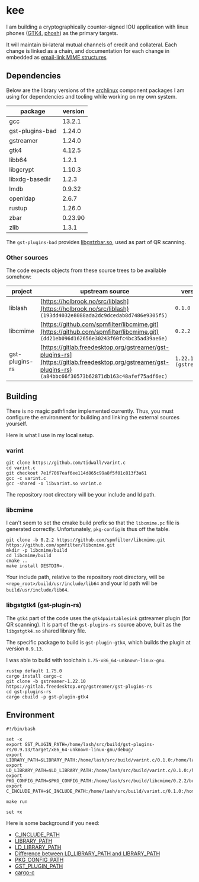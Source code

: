 # kee

I am building a cryptographically counter-signed IOU application with linux phones ([GTK4](https://www.gtk.org/), [phosh](https://phosh.mobi/)) as the primary targets.

It will maintain bi-lateral mutual channels of credit and collateral. Each change is linked as a chain, and documentation for each change in embedded as [email-link MIME structures](https://datatracker.ietf.org/doc/html/rfc2049)


## Dependencies

Below are the library versions of the [archlinux](https://archlinux.org/) component packages I am using for dependencies and tooling while working on my own system.

| package | version |
|---|---|
| gcc | 13.2.1 |
| gst-plugins-bad  | 1.24.0 |
| gstreamer | 1.24.0 |
| gtk4 | 4.12.5 |
| libb64 | 1.2.1 |
| libgcrypt | 1.10.3 |
| libxdg-basedir | 1.2.3 |
| lmdb | 0.9.32 |
| openldap | 2.6.7 |
| rustup | 1.26.0 |
| zbar | 0.23.90 |
| zlib | 1.3.1 |

The `gst-plugins-bad` provides [libgstzbar.so](https://gstreamer.freedesktop.org/documentation/zbar/index.html?gi-language=c#zbar-page), used as part of QR scanning.


### Other sources

The code expects objects from these source trees to be available somehow:

|project | upstream source | version | tar.gz sha256 |
|---|---|---|---|
| liblash | [https://holbrook.no/src/liblash](https://holbrook.no/src/liblash) `(193dd4032e8088ada2dc9dcedab8d7486e9305f5)` | `0.1.0` | `333cdf49bb7e9f44b37e5bc9f594a01e4b3b8ecb3fcd3d9ffec3ea6dcdeaec7b` |
| libcmime | [https://github.com/spmfilter/libcmime.git](https://github.com/spmfilter/libcmime.git) `(dd21eb096d162656e30243f60fc4bc35ad39ae6e)` | `0.2.2` | `18a8d46ebec575a79212acc2dc6af7fd7bdeba3a9b85a70677ed0b7785c5c04e` |
| gst-plugins-rs | [https://gitlab.freedesktop.org/gstreamer/gst-plugins-rs](https://gitlab.freedesktop.org/gstreamer/gst-plugins-rs) `(a84bbc66f30573b62871db163c48afef75adf6ec)` | `1.22.10 (gstreamer)` | `691d5d52f59ec6322a2f6ddc1039ef47c9ac5e6328e2df1ef920629b46c659df` |


## Building

There is no magic pathfinder implemented currently. Thus, you must configure the environment for building and linking the external sources yourself.

Here is what I use in my local setup.


### varint

```
git clone https://github.com/tidwall/varint.c
cd varint.c
git checkout 7e1f7067eaf6ee114d865c99a8f5f01c813f3a61
gcc -c varint.c
gcc -shared -o libvarint.so varint.o
``` 

The repository root directory will be your include and ld path.


### libcmime

I can't seem to set the cmake build prefix so that the `libcmime.pc` file is generated correctly. Unfortunately, `pkg-config` is thus off the table.

```
git clone -b 0.2.2 https://github.com/spmfilter/libcmime.git
https://github.com/spmfilter/libcmime.git
mkdir -p libcmime/build
cd libcmime/build
cmake ..
make install DESTDIR=.
```

Your include path, relative to the repository root directory, will be `<repo_root>/build/usr/include/lib64` and your ld path will be `build/usr/include/lib64`.


### libgstgtk4 (gst-plugin-rs)

The `gtk4` part of the code uses the `gtk4paintablesink` gstreamer plugin (for QR scanning). It is part of the `gst-plugins-rs` source above, built as the `libgstgtk4.so` shared library file.

The specific package to build is `gst-plugin-gtk4`, which builds the plugin at version `0.9.13`.

I was able to build with toolchain `1.75-x86_64-unknown-linux-gnu`.

```
rustup default 1.75.0
cargo install cargo-c
git clone -b gstreamer-1.22.10 https://gitlab.freedesktop.org/gstreamer/gst-plugins-rs
cd gst-plugins-rs
cargo cbuild -p gst-plugin-gtk4
```


## Environment 

```
#!/bin/bash

set -x
export GST_PLUGIN_PATH=/home/lash/src/build/gst-plugins-rs/0.9.13/target/x86_64-unknown-linux-gnu/debug/
export LIBRARY_PATH=$LIBRARY_PATH:/home/lash/src/build/varint.c/0.1.0:/home/lash/src/build/libcmime/0.2.2/build/usr/local/lib64
export LD_LIBRARY_PATH=$LD_LIBRARY_PATH:/home/lash/src/build/varint.c/0.1.0:/home/lash/src/build/libcmime/0.2.2/build/usr/local/lib64
export PKG_CONFIG_PATH=$PKG_CONFIG_PATH:/home/lash/src/build/libcmime/0.2.2/build/usr/local/lib64/pkgconfig
export C_INCLUDE_PATH=$C_INCLUDE_PATH:/home/lash/src/build/varint.c/0.1.0:/home/lash/src/build/libcmime/0.2.2/build/usr/local/include

make run

set +x
```

Here is some background if you need:

* [C_INCLUDE_PATH](https://gcc.gnu.org/onlinedocs/cpp/Environment-Variables.html)
* [LIBRARY_PATH](https://gcc.gnu.org/onlinedocs/gcc/Environment-Variables.html#index-LIBRARY_005fPATH)
* [LD_LIBRARY_PATH](https://www.man7.org/linux/man-pages/man8/ld.so.8.html#ENVIRONMENT)
* [Difference between LD_LIBRARY_PATH and LIBRARY_PATH](https://www.baeldung.com/linux/library_path-vs-ld_library_path)
* [PKG_CONFIG_PATH](https://man.archlinux.org/man/pkgconf.1.en#ENVIRONMENT)
* [GST_PLUGIN_PATH](https://gstreamer.freedesktop.org/documentation/gstreamer/running.html?gi-language=c)
* [cargo-c](https://github.com/lu-zero/cargo-c)

